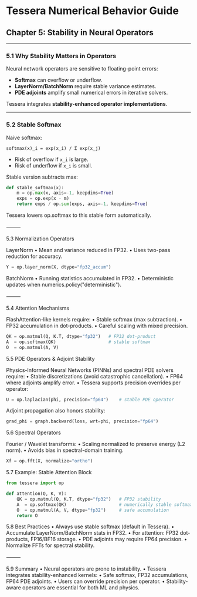 # Tessera Numerical Behavior Guide
## Chapter 5: Stability in Neural Operators

---

### 5.1 Why Stability Matters in Operators

Neural network operators are sensitive to floating-point errors:
- **Softmax** can overflow or underflow.  
- **LayerNorm/BatchNorm** require stable variance estimates.  
- **PDE adjoints** amplify small numerical errors in iterative solvers.  

Tessera integrates **stability-enhanced operator implementations**.

---

### 5.2 Stable Softmax

Naive softmax:
```
softmax(x)_i = exp(x_i) / Σ exp(x_j)
```

- Risk of overflow if `x_i` is large.  
- Risk of underflow if `x_i` is small.  

Stable version subtracts max:

```python
def stable_softmax(x):
    m = op.max(x, axis=-1, keepdims=True)
    exps = op.exp(x - m)
    return exps / op.sum(exps, axis=-1, keepdims=True)
```
Tessera lowers op.softmax to this stable form automatically.

⸻

5.3 Normalization Operators

LayerNorm
	•	Mean and variance reduced in FP32.
	•	Uses two-pass reduction for accuracy.

```python
Y = op.layer_norm(X, dtype="fp32_accum")
```
BatchNorm
	•	Running statistics accumulated in FP32.
	•	Deterministic updates when numerics.policy("deterministic").

⸻

5.4 Attention Mechanisms

FlashAttention-like kernels require:
	•	Stable softmax (max subtraction).
	•	FP32 accumulation in dot-products.
	•	Careful scaling with mixed precision.

```python 
QK = op.matmul(Q, K.T, dtype="fp32")   # FP32 dot-product
A  = op.softmax(QK)                    # stable softmax
O  = op.matmul(A, V)
```

5.5 PDE Operators & Adjoint Stability

Physics-Informed Neural Networks (PINNs) and spectral PDE solvers require:
	•	Stable discretizations (avoid catastrophic cancellation).
	•	FP64 where adjoints amplify error.
	•	Tessera supports precision overrides per operator:

```python
U = op.laplacian(phi, precision="fp64")    # stable PDE operator
```
Adjoint propagation also honors stability:

```python
grad_phi = graph.backward(loss, wrt=phi, precision="fp64")
```

5.6 Spectral Operators

Fourier / Wavelet transforms:
	•	Scaling normalized to preserve energy (L2 norm).
	•	Avoids bias in spectral-domain training.

```python 
Xf = op.fft(X, normalize="ortho")
```

5.7 Example: Stable Attention Block
```python
from tessera import op

def attention(Q, K, V):
    QK = op.matmul(Q, K.T, dtype="fp32")   # FP32 stability
    A  = op.softmax(QK)                    # numerically stable softmax
    O  = op.matmul(A, V, dtype="fp32")     # safe accumulation
    return O
``` 

5.8 Best Practices
	•	Always use stable softmax (default in Tessera).
	•	Accumulate LayerNorm/BatchNorm stats in FP32.
	•	For attention: FP32 dot-products, FP16/BF16 storage.
	•	PDE adjoints may require FP64 precision.
	•	Normalize FFTs for spectral stability.

⸻

5.9 Summary
	•	Neural operators are prone to instability.
	•	Tessera integrates stability-enhanced kernels:
	•	Safe softmax, FP32 accumulations, FP64 PDE adjoints.
	•	Users can override precision per operator.
	•	Stability-aware operators are essential for both ML and physics.
    